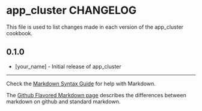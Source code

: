 app_cluster CHANGELOG
=====================

This file is used to list changes made in each version of the app_cluster cookbook.

0.1.0
-----
- [your_name] - Initial release of app_cluster

- - -
Check the [Markdown Syntax Guide](http://daringfireball.net/projects/markdown/syntax) for help with Markdown.

The [Github Flavored Markdown page](http://github.github.com/github-flavored-markdown/) describes the differences between markdown on github and standard markdown.
